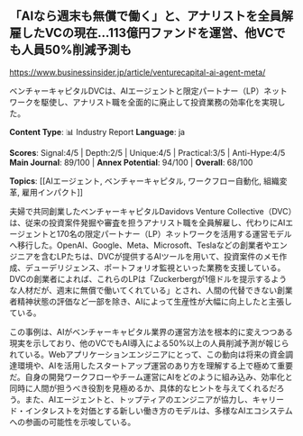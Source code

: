 ## 「AIなら週末も無償で働く」と、アナリストを全員解雇したVCの現在…113億円ファンドを運営、他VCでも人員50%削減予測も

https://www.businessinsider.jp/article/venturecapital-ai-agent-meta/

ベンチャーキャピタルDVCは、AIエージェントと限定パートナー（LP）ネットワークを駆使し、アナリスト職を全面的に廃止して投資業務の効率化を実現した。

**Content Type**: 📊 Industry Report
**Language**: ja

**Scores**: Signal:4/5 | Depth:2/5 | Unique:4/5 | Practical:3/5 | Anti-Hype:4/5
**Main Journal**: 89/100 | **Annex Potential**: 94/100 | **Overall**: 68/100

**Topics**: [[AIエージェント, ベンチャーキャピタル, ワークフロー自動化, 組織変革, 雇用インパクト]]

夫婦で共同創業したベンチャーキャピタルDavidovs Venture Collective（DVC）は、従来の投資案件発掘や審査を担うアナリスト職を全員解雇し、代わりにAIエージェントと170名の限定パートナー（LP）ネットワークを活用する運営モデルへ移行した。OpenAI、Google、Meta、Microsoft、Teslaなどの創業者やエンジニアを含むLPたちは、DVCが提供するAIツールを用いて、投資案件のメモ作成、デューデリジェンス、ポートフォリオ監視といった業務を支援している。DVCの創業者によれば、これらのLPは「Zuckerbergが1億ドルを提示するような人材だが、週末に無償で働いてくれている」とされ、人間の代替できない創業者精神状態の評価など一部を除き、AIによって生産性が大幅に向上したと主張している。

この事例は、AIがベンチャーキャピタル業界の運営方法を根本的に変えつつある現実を示しており、他のVCでもAI導入による50%以上の人員削減予測が報じられている。Webアプリケーションエンジニアにとって、この動向は将来の資金調達環境や、AIを活用したスタートアップ運営のあり方を理解する上で極めて重要だ。自身の開発ワークフローやチーム運営にAIをどのように組み込み、効率化と同時に人間が担うべき役割を見極めるか、具体的なヒントを与えてくれるだろう。また、AIエージェントと、トップティアのエンジニアが協力し、キャリード・インタレストを対価とする新しい働き方のモデルは、多様なAIエコシステムへの参画の可能性を示唆している。